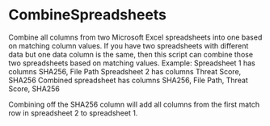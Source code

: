 # CombineSpreadsheets
Combine all columns from two Microsoft Excel spreadsheets into one based on matching column values. If you have two spreadsheets with different data but one data column is the same, then this script can combine those two spreadsheets based on matching values. Example:
Spreadsheet 1 has columns SHA256, File Path
Spreadsheet 2 has columns Threat Score, SHA256
Combined spreadsheet has columns SHA256, File Path, Threat Score, SHA256

Combining off the SHA256 column will add all columns from the first match row in spreadsheet 2 to spreadsheet 1.
